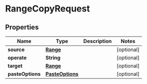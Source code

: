
# RangeCopyRequest

## Properties
Name | Type | Description | Notes
------------ | ------------- | ------------- | -------------
**source** | [**Range**](Range.md) |  |  [optional]
**operate** | **String** |  |  [optional]
**target** | [**Range**](Range.md) |  |  [optional]
**pasteOptions** | [**PasteOptions**](PasteOptions.md) |  |  [optional]



